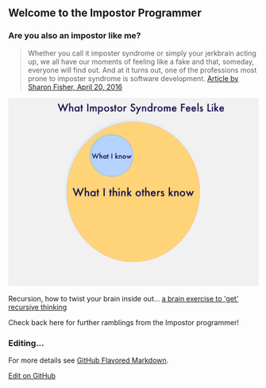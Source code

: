 [//]: # ( spellcheck-language en )
## Welcome to the Impostor Programmer


### Are you also an impostor like me? 


> Whether you call it imposter syndrome or simply your jerkbrain acting up, we all have our moments of feeling like a fake and that, someday, everyone will find out. And at it turns out, one of the professions most prone to imposter syndrome is software development.
[Article by Sharon Fisher, April 20, 2016](https://www.laserfiche.com/simplicity/shut-up-imposter-syndrome-i-can-too-program/)

![Image of Impostor Syndrome Feeling](./impostor.png)

Recursion, how to twist your brain inside out... [a brain exercise to 'get' recursive thinking](./articles/recursion_en.html)

Check back here for further ramblings from the Impostor programmer!





### Editing... 
For more details see [GitHub Flavored Markdown](https://guides.github.com/features/mastering-markdown/).

[Edit on GitHub](https://github.com/impostorprogrammer/impostorprogrammer.github.io/edit/master/README.md)


